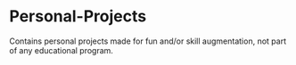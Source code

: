 # Personal-Projects

Contains personal projects made for fun and/or skill augmentation, not part of any educational program.
